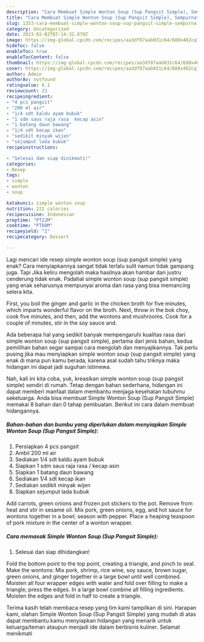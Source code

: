 ```yaml
---
description: "Cara Membuat Simple Wonton Soup (Sup Pangsit Simple), Sempurna"
title: "Cara Membuat Simple Wonton Soup (Sup Pangsit Simple), Sempurna"
slug: 1353-cara-membuat-simple-wonton-soup-sup-pangsit-simple-sempurna
category: Uncategorized
date: 2023-02-02T07:14:32.870Z
image: https://img-global.cpcdn.com/recipes/aa3df87aab031c64/680x482cq70/simple-wonton-soup-sup-pangsit-simple-foto-resep-utama.jpg
hideToc: false
enableToc: true
enableTocContent: false
thumbnail: https://img-global.cpcdn.com/recipes/aa3df87aab031c64/680x482cq70/simple-wonton-soup-sup-pangsit-simple-foto-resep-utama.jpg
cover: https://img-global.cpcdn.com/recipes/aa3df87aab031c64/680x482cq70/simple-wonton-soup-sup-pangsit-simple-foto-resep-utama.jpg
author: Admin
authorAv: notfound
ratingvalue: 4.1
reviewcount: 23
recipeingredient:
- "4 pcs pangsit"
- "200 ml air"
- "1/4 sdt kaldu ayam bubuk"
- "1 sdm saus raja rasa  kecap asin"
- "1 batang daun bawang"
- "1/4 sdt kecap ikan"
- "sedikit minyak wijen"
- "sejumput lada bubuk"
recipeinstructions:

- "Selesai dan siap dinikmati!"
categories:
- Resep
tags:
- simple
- wonton
- soup

katakunci: simple wonton soup 
nutrition: 222 calories
recipecuisine: Indonesian
preptime: "PT22M"
cooktime: "PT60M"
recipeyield: "2"
recipecategory: Dessert

---
```



Lagi mencari ide resep simple wonton soup (sup pangsit simple) yang enak? Cara menyiapkannya sangat tidak terlalu sulit namun tidak gampang juga. Tapi Jika keliru mengolah maka hasilnya akan hambar dan justru cenderung tidak enak. Padahal simple wonton soup (sup pangsit simple) yang enak seharusnya mempunyai aroma dan rasa yang bisa memancing selera kita.


First, you boil the ginger and garlic in the chicken broth for five minutes, which imparts wonderful flavor on the broth. Next, throw in the bok choy, cook five minutes, and then, add the wontons and mushrooms. Cook for a couple of minutes, stir in the soy sauce and.

Ada beberapa hal yang sedikit banyak mempengaruhi kualitas rasa dari simple wonton soup (sup pangsit simple), pertama dari jenis bahan, kedua pemilihan bahan segar sampai cara mengolah dan menyajikannya. Tak perlu pusing jika mau menyiapkan simple wonton soup (sup pangsit simple) yang enak di mana pun kamu berada, karena asal sudah tahu triknya maka hidangan ini dapat jadi suguhan istimewa.


Nah, kali ini kita coba, yuk, kreasikan simple wonton soup (sup pangsit simple) sendiri di rumah. Tetap dengan bahan sederhana, hidangan ini dapat memberi manfaat dalam membantu menjaga kesehatan tubuhmu sekeluarga. Anda bisa membuat Simple Wonton Soup (Sup Pangsit Simple) memakai 8 bahan dan 0 tahap pembuatan. Berikut ini cara dalam membuat hidangannya.

<!--inarticleads1-->

##### Bahan-bahan dan bumbu yang diperlukan dalam menyiapkan Simple Wonton Soup (Sup Pangsit Simple):

1. Persiapkan 4 pcs pangsit
1. Ambil 200 ml air
1. Sediakan 1/4 sdt kaldu ayam bubuk
1. Siapkan 1 sdm saus raja rasa / kecap asin
1. Siapkan 1 batang daun bawang
1. Sediakan 1/4 sdt kecap ikan
1. Sediakan sedikit minyak wijen
1. Siapkan sejumput lada bubuk


Add carrots, green onions and frozen pot stickers to the pot. Remove from heat and stir in sesame oil. Mix pork, green onions, egg, and hot sauce for wontons together in a bowl; season with pepper. Place a heaping teaspoon of pork mixture in the center of a wonton wrapper. 

<!--inarticleads2-->

##### Cara memasak Simple Wonton Soup (Sup Pangsit Simple):


1. Selesai dan siap dihidangkan!

Fold the bottom point to the top point, creating a triangle, and pinch to seal. Make the wontons: Mix pork, shrimp, rice wine, soy sauce, brown sugar, green onions, and ginger together in a large bowl until well combined. Moisten all four wrapper edges with water and fold over filling to make a triangle; press the edges. In a large bowl combine all filling ingredients. Moisten the edges and fold in half to create a triangle. 

Terima kasih telah membaca resep yang tim kami tampilkan di sini. Harapan kami, olahan Simple Wonton Soup (Sup Pangsit Simple) yang mudah di atas dapat membantu kamu menyiapkan hidangan yang menarik untuk keluarga/teman ataupun menjadi ide dalam berbisnis kuliner. Selamat menikmati
